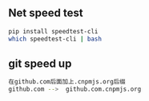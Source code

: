 ## Net speed test
```bash
pip install speedtest-cli
which speedtest-cli | bash 
```
## git speed up
```bash
在github.com后面加上.cnpmjs.org后缀
github.com -->  github.com.cnpmjs.org
```
```bash
```
```bash
```
```bash
```
```bash
```
```bash
```
```bash
```
